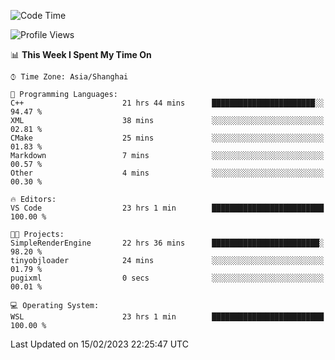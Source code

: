 <!--START_SECTION:waka-->
![Code Time](http://img.shields.io/badge/Code%20Time-647%20hrs%2014%20mins-blue)

![Profile Views](http://img.shields.io/badge/Profile%20Views-0-blue)

📊 **This Week I Spent My Time On** 

```text
⌚︎ Time Zone: Asia/Shanghai

💬 Programming Languages: 
C++                      21 hrs 44 mins      ███████████████████████░░   94.47 % 
XML                      38 mins             ░░░░░░░░░░░░░░░░░░░░░░░░░   02.81 % 
CMake                    25 mins             ░░░░░░░░░░░░░░░░░░░░░░░░░   01.83 % 
Markdown                 7 mins              ░░░░░░░░░░░░░░░░░░░░░░░░░   00.57 % 
Other                    4 mins              ░░░░░░░░░░░░░░░░░░░░░░░░░   00.30 % 

🔥 Editors: 
VS Code                  23 hrs 1 min        █████████████████████████   100.00 % 

🐱‍💻 Projects: 
SimpleRenderEngine       22 hrs 36 mins      ████████████████████████░   98.20 % 
tinyobjloader            24 mins             ░░░░░░░░░░░░░░░░░░░░░░░░░   01.79 % 
pugixml                  0 secs              ░░░░░░░░░░░░░░░░░░░░░░░░░   00.01 % 

💻 Operating System: 
WSL                      23 hrs 1 min        █████████████████████████   100.00 % 

```


 Last Updated on 15/02/2023 22:25:47 UTC
<!--END_SECTION:waka-->